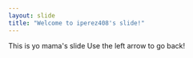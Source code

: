 ```yaml
---
layout: slide
title: "Welcome to iperez408's slide!"
---
```

This is yo mama's slide 
Use the left arrow to go back!